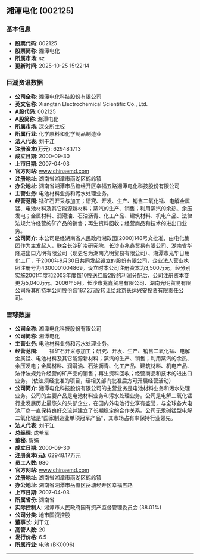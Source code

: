 ## 湘潭电化 (002125)

### 基本信息

- **股票代码**: 002125
- **股票简称**: 湘潭电化
- **所属市场**: sz
- **更新时间**: 2025-10-25 15:22:14

### 巨潮资讯数据

- **公司全称**: 湘潭电化科技股份有限公司
- **英文名称**: Xiangtan Electrochemical Scientific Co., Ltd.
- **A股代码**: 002125
- **A股简称**: 湘潭电化
- **所属市场**: 深交所主板
- **所属行业**: 化学原料和化学制品制造业
- **法人代表**: 刘干江
- **注册资本(万元)**: 62948.1713
- **成立日期**: 2000-09-30
- **上市日期**: 2007-04-03
- **官方网站**: www.chinaemd.com
- **注册地址**: 湖南省湘潭市雨湖区鹤岭镇
- **办公地址**: 湖南省湘潭市岳塘经开区幸福五路湘潭电化科技股份有限公司
- **主营业务**: 电池材料业务和污水处理业务。
- **经营范围**: 锰矿石开采与加工；研究、开发、生产、销售二氧化锰、电解金属锰、电池材料及其它能源新材料；蒸汽的生产、销售；利用蒸汽的余热、余压发电；金属材料、润滑油、石油沥青、化工产品、建筑材料、机电产品、法律法规允许经营的矿产品的销售；再生资料回收；经营商品和技术的进出口业务。
- **公司简介**: 本公司是经湖南省人民政府湘政函[2000]148号文批准，由电化集团作为主发起人，联合长沙矿冶研究院、长沙市兆鑫贸易有限公司、湖南省华隆进出口光明有限公司（现更名为湖南光明贸易有限公司）、湘潭市光华日用化工厂，于2000年9月30日共同发起设立的股份有限公司，企业法人营业执照注册号为4300001004869。设立时本公司注册资本为3,500万元，经分别实施2001年度和2003年度每10股送红股2股的利润分配后，公司注册资本变更为5,040万元。2006年5月，长沙市兆鑫贸易有限公司、湖南光明贸易有限公司将其所持本公司股份各187.2万股转让给北京长运兴安投资有限责任公司。

### 雪球数据

- **公司全称**: 湘潭电化科技股份有限公司
- **公司简称**: 湘潭电化
- **主营业务**: 电池材料业务和污水处理业务。
- **经营范围**: 　　锰矿石开采与加工；研究、开发、生产、销售二氧化锰、电解金属锰、电池材料及其它能源新材料；蒸汽的生产、销售；利用蒸汽的余热、余压发电；金属材料、润滑油、石油沥青、化工产品、建筑材料、机电产品、法律法规允许经营的矿产品的销售；再生资料回收；经营商品和技术的进出口业务。（依法须经批准的项目，经相关部门批准后方可开展经营活动）
- **公司简介**: 湘潭电化科技股份有限公司的主营业务是电池材料业务和污水处理业务。公司的主要产品是电池材料业务和污水处理业务。公司是电解二氧化锰行业发展历史最悠久的头部企业，在国内外电池行业享有盛誉，与全球各大电池厂商一直保持良好交流并建立了长期稳定的合作关系。公司无汞碱锰型电解二氧化锰是“国家制造业单项冠军产品”，其市场占有率保持行业领先。
- **法人代表**: 刘干江
- **总经理**: 成希军
- **董秘**: 贺娟
- **成立日期**: 2000-09-30
- **注册资本(元)**: 62948.17万元
- **员工人数**: 980
- **官方网站**: www.chinaemd.com
- **注册地址**: 湖南省湘潭市雨湖区鹤岭镇
- **办公地址**: 湖南省湘潭市岳塘区岳塘经开区幸福五路
- **上市日期**: 2007-04-03
- **所属省份**: 湖南省
- **实际控制人**: 湘潭市人民政府国有资产监督管理委员会 (38.01%)
- **公司分类**: 地市国资控股
- **董事长**: 刘干江
- **高管人数**: 20
- **发行价格**: 6.5
- **所属行业**: 电池 (BK0096)

---